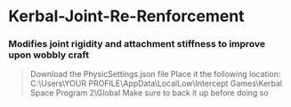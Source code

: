 # Kerbal-Joint-Re-Renforcement
### Modifies joint rigidity and attachment stiffness to improve upon wobbly craft



>Download the PhysicSettings.json file
>Place it the following location: C:\Users\YOUR PROFILE\AppData\LocalLow\Intercept Games\Kerbal Space Program 2\Global
>Make sure to back it up before doing so

